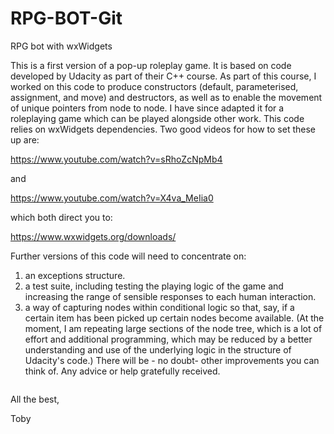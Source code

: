 # RPG-BOT-Git
RPG bot with wxWidgets

This is a first version of a pop-up roleplay game. It is based on code developed by Udacity as part of their C++ course. As part of this course, I worked on this code to produce constructors (default, parameterised, assignment, and move) and destructors, as well as to enable the movement of unique pointers from node to node. I have since adapted it for a roleplaying game which can be played alongside other work.
This code relies on wxWidgets dependencies. Two good videos for how to set these up are:

https://www.youtube.com/watch?v=sRhoZcNpMb4

and

https://www.youtube.com/watch?v=X4va_MeIia0

which both direct you to:

https://www.wxwidgets.org/downloads/


Further versions of this code will need to concentrate on:
1) an exceptions structure.
2) a test suite, including testing the playing logic of the game and increasing the range of sensible responses to each human interaction.
3) a way of capturing nodes within conditional logic so that, say, if a certain item has been picked up certain nodes become available. (At the moment, I am repeating large sections of the node tree, which is a lot of effort and additional programming, which may be reduced by a better understanding and use of the underlying logic in the structure of Udacity's code.)
There will be - no doubt- other improvements you can think of. Any advice or help gratefully received.

![]()

All the best,

Toby
